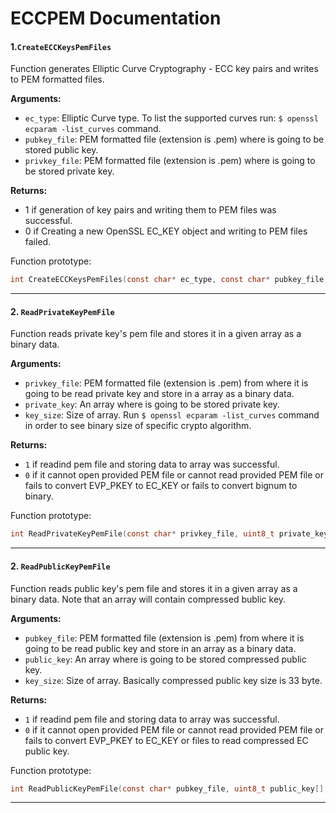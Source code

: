 # ECCPEM Documentation

#### 1.`CreateECCKeysPemFiles`
Function generates Elliptic Curve Cryptography - ECC key pairs and writes to PEM formatted files.

**Arguments:**
- `ec_type`: Elliptic Curve type. To list the supported curves run:
             `$ openssl ecparam -list_curves` command.
- `pubkey_file`: PEM formatted file (extension is .pem) where is going to be
                 stored public key.
- `privkey_file`: PEM formatted file (extension is .pem) where is going to be
                  stored private key.

**Returns:**
- 1 if generation of key pairs and writing them to PEM files was successful.
- 0 if Creating a new OpenSSL EC_KEY object and writing to PEM files failed.


Function prototype:

```c
int CreateECCKeysPemFiles(const char* ec_type, const char* pubkey_file,  const char* privkey_file);
```

---




#### 2. `ReadPrivateKeyPemFile`
Function reads private key's pem file and stores it in a given array as a binary data.


**Arguments:**
- `privkey_file`: PEM formatted file (extension is .pem) from where it is going
                  to be read private key and store in a array as a binary data.
- `private_key`: An array where is going to be stored private key.
- `key_size`: Size of array. Run `$ openssl ecparam -list_curves` command in
              order to see binary size of specific crypto algorithm.


**Returns:**
- `1` if readind pem file and storing data to array was successful.
- `0` if it cannot open provided PEM file or cannot read provided PEM file
      or fails to convert EVP_PKEY to EC_KEY or fails to convert bignum to
      binary.

Function prototype:
```c
int ReadPrivateKeyPemFile(const char* privkey_file, uint8_t private_key[], const unsigned int key_size);  
```

---




#### 2. `ReadPublicKeyPemFile`
Function reads public key's pem file and stores it in a given array as a binary data.
Note that an array will contain compressed bublic key.


**Arguments:**
- `pubkey_file`: PEM formatted file (extension is .pem) from where it is going
                 to be read public key and store in an array as a binary data.
- `public_key`: An array where is going to be stored compressed public key.
- `key_size`: Size of array. Basically compressed public key size is 33 byte.


**Returns:**
- `1` if readind pem file and storing data to array was successful.
- `0` if it cannot open provided PEM file or cannot read provided PEM file
      or fails to convert EVP_PKEY to EC_KEY or files to read compressed EC
      public key.


Function prototype:
```c
int ReadPublicKeyPemFile(const char* pubkey_file, uint8_t public_key[], const unsigned int compressed_key_size);       
```

---

